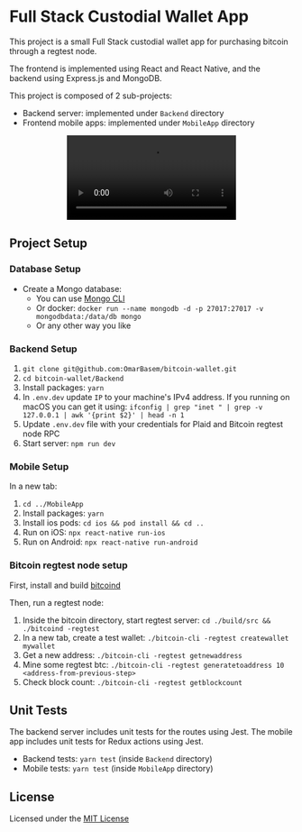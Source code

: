 # Full Stack Custodial Wallet App

This project is a small Full Stack custodial wallet app for purchasing bitcoin through a regtest node.

The frontend is implemented using React and React Native, and the backend using Express.js and MongoDB.

This project is composed of 2 sub-projects:

- Backend server: implemented under `Backend` directory
- Frontend mobile apps: implemented under `MobileApp` directory

<div align="center">
  <video src="https://github.com/user-attachments/assets/ee5d78bf-e5f9-440f-a74c-65c648c76c14" />
</div>


## Project Setup

### Database Setup

- Create a Mongo database:
    - You can use [Mongo CLI](https://www.mongodb.com/resources/products/fundamentals/create-database) 
    - Or docker: `docker run --name mongodb -d -p 27017:27017 -v mongodbdata:/data/db mongo`
    - Or any other way you like

### Backend Setup

1. `git clone git@github.com:OmarBasem/bitcoin-wallet.git`
2. `cd bitcoin-wallet/Backend`
3. Install packages: `yarn`
4. In `.env.dev` update `IP` to your machine's IPv4 address. If you running on macOS you can get it using: `ifconfig | grep "inet " | grep -v 127.0.0.1 | awk '{print $2}' | head -n 1`
5. Update `.env.dev` file with your credentials for Plaid and Bitcoin regtest node RPC
6. Start server: `npm run dev`

### Mobile Setup

In a new tab:

1. `cd ../MobileApp`
2. Install packages: `yarn`
3. Install ios pods: `cd ios && pod install && cd ..`
4. Run on iOS: `npx react-native run-ios`
5. Run on Android: `npx react-native run-android`


### Bitcoin regtest node setup

First, install and build [bitcoind](https://github.com/bitcoin/bitcoin/blob/master/doc/build-osx.md)

Then, run a regtest node:

1. Inside the bitcoin directory, start regtest server: `cd ./build/src && ./bitcoind -regtest`
2. In a new tab, create a test wallet: `./bitcoin-cli -regtest createwallet mywallet`
3. Get a new address: `./bitcoin-cli -regtest getnewaddress`
4. Mine some regtest btc: `./bitcoin-cli -regtest generatetoaddress 10 <address-from-previous-step>`
5. Check block count: `./bitcoin-cli -regtest getblockcount`


## Unit Tests

The backend server includes unit tests for the routes using Jest.
The mobile app includes unit tests for Redux actions using Jest.

- Backend tests: `yarn test` (inside `Backend` directory)
- Mobile tests: `yarn test` (inside `MobileApp` directory)

## License

Licensed under the [MIT License](https://opensource.org/licenses/MIT)
